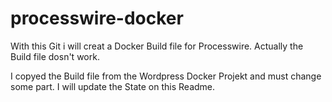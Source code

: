 # processwire-docker
With this Git i will creat a Docker Build file for Processwire.
Actually the Build file dosn't work. 

I copyed the Build file from the Wordpress Docker Projekt and must change some part. I will update the State on this Readme.
